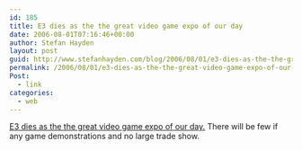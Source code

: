 ```yaml
---
id: 185
title: E3 dies as the the great video game expo of our day
date: 2006-08-01T07:16:46+00:00
author: Stefan Hayden
layout: post
guid: http://www.stefanhayden.com/blog/2006/08/01/e3-dies-as-the-the-great-video-game-expo-of-our-day/
permalink: /2006/08/01/e3-dies-as-the-the-great-video-game-expo-of-our-day/
Post:
  - link
categories:
  - web
---
```

<a href="http://www.theesa.com/archives/2006/07/for_immediate_r.php">E3 dies as the the great video game expo of our day.</a> There will be few if any game demonstrations and no large trade show.